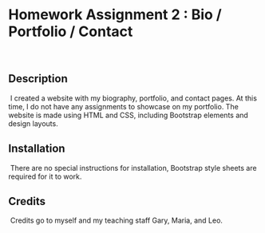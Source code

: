 # Homework Assignment 2 : Bio / Portfolio / Contact
​
## Description 
​
I created a website with my biography, portfolio, and contact pages.  At this time, I do not have any assignments to showcase on my portfolio.  The website is made using HTML and CSS, including Bootstrap elements and design layouts.
​
## Installation
​
There are no special instructions for installation, Bootstrap style sheets are required for it to work.


## Credits
​
Credits go to myself and my teaching staff Gary, Maria, and Leo.
